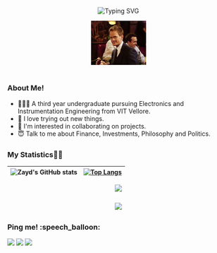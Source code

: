 <div align = center> 
  
  ![Typing SVG](https://readme-typing-svg.herokuapp.com?font=Architects+Daughter&color=7AF79A&size=30&lines=Hey!+It's+Zayd;)

  <img src = "https://github.com/Zayd1602/Zayd1602/blob/main/gifs/wink.gif" height=100/>
  <h1></h1>
  
</div> 
  
<h3>About Me!</h3>
  <ul>
    <li> 👨🏻‍🎓 A third year undergraduate pursuing Electronics and Instrumentation Engineering from VIT Vellore.
    <li> 🧐 I love trying out new things.
    <li> 👻 I'm interested in collaborating on projects.
    <li> 😇 Talk to me about Finance, Investments, Philosophy and Politics. 
  </ul>  
  
  <h2></h2>
<h3>My Statistics👨‍💻</h3>
<div align = center>   

| ![Zayd's GitHub stats](https://github-readme-stats.vercel.app/api?username=Zayd1602&count_private=true&hide_border=true&include_all_commits=true&theme=cobalt) | [![Top Langs](https://github-readme-stats.vercel.app/api/top-langs/?username=zayd1602&hide=jupyternotebook&layout=compact&theme=cobalt)](https://github.com/zayd1602/github-readme-stats) |
| ------------- | ------------- |

<img align=center src="https://github-readme-streak-stats.herokuapp.com/?user=Zayd1602&show_icons=true&count_private=true&theme=cobalt"/>
  <br>
<h3></h3>
<img align=center src="https://github-profile-summary-cards.vercel.app/api/cards/profile-details?username=Zayd1602&theme=dracula"/>
</div> 
  
<h2></h2>
<h3>Ping me! :speech_balloon:</h3>
 <p><p>
 <a href= "https://www.linkedin.com/in/md-zayd"><img src="https://img.shields.io/badge/LinkedIn-0077B5?style=for-the-badge&logo=linkedin&logoColor=white"></a>
 <a href= "https://discord.com/channels/Zayd#2162"><img src="https://img.shields.io/badge/Discord-7289DA?style=for-the-badge&logo=discord&logoColor=white"></a>
 <a href= "https://twitter.com/Md_Z16"><img src="https://img.shields.io/badge/Twitter-1DA1F2?style=for-the-badge&logo=twitter&logoColor=white"></a>
 </p>

